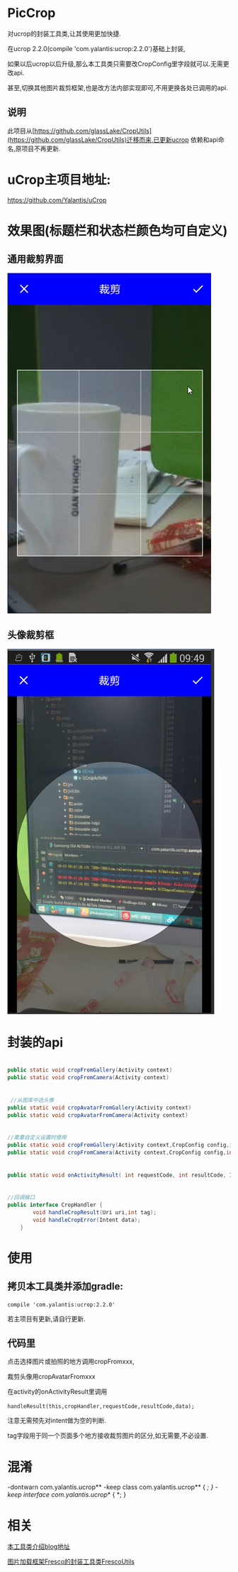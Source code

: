 # PicCrop
对ucrop的封装工具类,让其使用更加快捷.

在ucrop 2.2.0(compile 'com.yalantis:ucrop:2.2.0')基础上封装,


如果以后ucrop以后升级,那么本工具类只需要改CropConfig里字段就可以.无需更改api.

甚至,切换其他图片裁剪框架,也是改方法内部实现即可,不用更换各处已调用的api.



## 说明

此项目从[https://github.com/glassLake/CropUtils](https://github.com/glassLake/CropUtils)迁移而来,已更新ucrop 依赖和api命名,原项目不再更新.



# uCrop主项目地址:

[https://github.com/Yalantis/uCrop ](https://github.com/Yalantis/uCrop)



# 效果图(标题栏和状态栏颜色均可自定义)

## 通用裁剪界面



 ![normalCrop](normalCrop.png)



## 头像裁剪框

 ![avatarcrop](avatarcrop.png)

# 封装的api

``` java

public static void cropFromGallery(Activity context)
public static void cropFromCamera(Activity context)

  
 //从图库中选头像
public static void cropAvatarFromGallery(Activity context)
public static void cropAvatarFromCamera(Activity context)

  
//需要自定义设置时使用
public static void cropFromGallery(Activity context,CropConfig config,int type)
public static void cropFromCamera(Activity context,CropConfig config,int type)
  

public static void onActivityResult( int requestCode, int resultCode, Intent data,Activity context, CropHandler cropHandler)

  
//回调接口
public interface CropHandler {
        void handleCropResult(Uri uri,int tag);
        void handleCropError(Intent data);
    }
```



# 使用

## 拷贝本工具类并添加gradle:

`compile 'com.yalantis:ucrop:2.2.0'`

若主项目有更新,请自行更新.



## 代码里

点击选择图片或拍照的地方调用cropFromxxx,

裁剪头像用cropAvatarFromxxx



在activity的onActivityResult里调用

`handleResult(this,cropHandler,requestCode,resultCode,data);`

注意无需预先对intent做为空的判断.



tag字段用于同一个页面多个地方接收裁剪图片的区分,如无需要,不必设置.



# 混淆

-dontwarn com.yalantis.ucrop**
-keep class com.yalantis.ucrop** { *; }
-keep interface com.yalantis.ucrop** { *; }



# 相关

[本工具类介绍blog地址](http://blog.csdn.net/hss01248/article/details/52124075)

[图片加载框架Fresco的封装工具类FrescoUtils](https://github.com/glassLake/FrescoUtlis)
